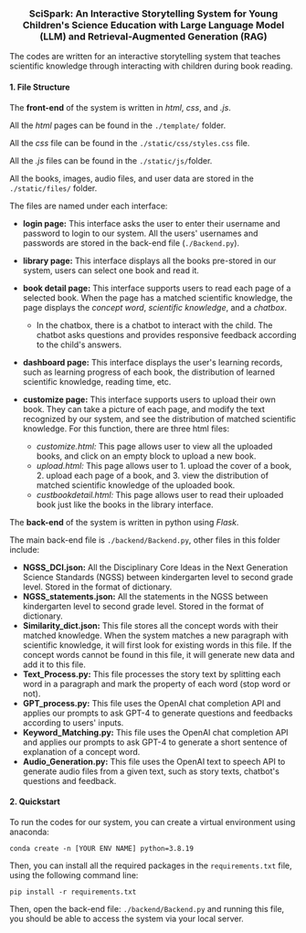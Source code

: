 ### <center>SciSpark: An Interactive Storytelling System for Young Children's Science Education with Large Language Model (LLM) and Retrieval-Augmented Generation (RAG)</center>

The codes are written for an interactive storytelling system that teaches scientific knowledge through interacting with children during book reading.

#### 1. File Structure

The **front-end** of the system is written in *html*, *css*, and *.js*. 

All the *html* pages can be found in the `./template/` folder.

All the *css* file can be found in the `./static/css/styles.css` file.

All the *.js* files can be found in the `./static/js/`folder.

All the books, images, audio files, and user data are stored in the `./static/files/` folder.

The files are named under each interface:

- **login page:** This interface asks the user to enter their username and password to login to our system. All the users' usernames and passwords are stored in the back-end file (`./Backend.py`).

- **library page:** This interface displays all the books pre-stored in our system, users can select one book and read it.

- **book detail page:** This interface supports users to read each page of a selected book. When the page has a matched scientific knowledge, the page displays the *concept word*, *scientific knowledge*, and a *chatbox*.

  - In the chatbox, there is a chatbot to interact with the child. The chatbot asks questions and provides responsive feedback according to the child's answers.

- **dashboard page:** This interface displays the user's learning records, such as learning progress of each book, the distribution of learned scientific knowledge, reading time, etc.

- **customize page:** This interface supports users to upload their own book. They can take a picture of each page, and modify the text recognized by our system, and see the distribution of matched scientific knowledge. For this function, there are three html files:

  - *customize.html:* This page allows user to view all the uploaded books, and click on an empty block to upload a new book.
  - *upload.html:* This page allows user to 1. upload the cover of a book, 2. upload each page of a book, and 3. view the distribution of matched scientific knowledge of the uploaded book.
  - *custbookdetail.html:* This page allows user to read their uploaded book just like the books in the library interface.

  

The **back-end** of the system is written in python using *Flask*.

The main back-end file is `./backend/Backend.py`, other files in this folder include:

- **NGSS_DCI.json:** All the Disciplinary Core Ideas in the Next Generation Science Standards (NGSS) between kindergarten level to second grade level. Stored in the format of dictionary.
- **NGSS_statements.json:** All the statements in the NGSS between kindergarten level to second grade level. Stored in the format of dictionary.
- **Similarity_dict.json:** This file stores all the concept words with their matched knowledge. When the system matches a new paragraph with scientific knowledge, it will first look for existing words in this file. If the concept words cannot be found in this file, it will generate new data and add it to this file.
- **Text_Process.py:** This file processes the story text by splitting each word in a paragraph and mark the property of each word (stop word or not).
- **GPT_process.py:** This file uses the OpenAI chat completion API and applies our prompts to ask GPT-4 to generate questions and feedbacks according to users' inputs.
- **Keyword_Matching.py:** This file uses the OpenAI chat completion API and applies our prompts to ask GPT-4 to generate a short sentence of explanation of a concept word.
- **Audio_Generation.py:** This file uses the OpenAI text to speech API to generate audio files from a given text, such as story texts, chatbot's questions and feedback.



#### 2. Quickstart

To run the codes for our system, you can create a virtual environment using anaconda:

```shell
conda create -n [YOUR ENV NAME] python=3.8.19
```

Then, you can install all the required packages in the `requirements.txt` file, using the following command line:

```shell
pip install -r requirements.txt
```

Then, open the back-end file:  `./backend/Backend.py` and running this file, you should be able to access the system via your local server.

